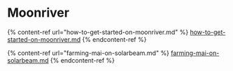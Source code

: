 # Moonriver

{% content-ref url="how-to-get-started-on-moonriver.md" %}
[how-to-get-started-on-moonriver.md](how-to-get-started-on-moonriver.md)
{% endcontent-ref %}

{% content-ref url="farming-mai-on-solarbeam.md" %}
[farming-mai-on-solarbeam.md](farming-mai-on-solarbeam.md)
{% endcontent-ref %}

